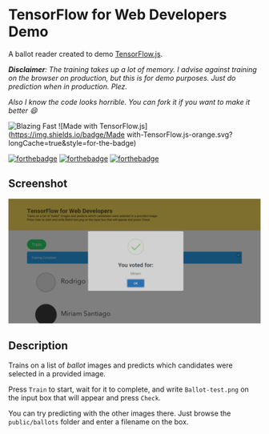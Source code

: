 # TensorFlow for Web Developers Demo
A ballot reader created to demo [TensorFlow.js](https://js.tensorflow.org/).

***Disclaimer**: The training takes up a lot of memory. I advise against training on the browser on production, but this is for demo purposes. Just do prediction when in production. Plez.*

*Also I know the code looks horrible. You can fork it if you want to make it better :smile:*

![Blazing Fast](https://img.shields.io/badge/%F0%9F%94%A5-Blazing%20Fast-red.svg?longCache=true&style=for-the-badge)
![Made with TensorFlow.js](https://img.shields.io/badge/Made with-TensorFlow.js-orange.svg?longCache=true&style=for-the-badge)

[![forthebadge](https://forthebadge.com/images/badges/made-with-javascript.svg)](https://forthebadge.com)
[![forthebadge](https://forthebadge.com/images/badges/powered-by-electricity.svg)](https://forthebadge.com)
[![forthebadge](https://forthebadge.com/images/badges/gluten-free.svg)](https://forthebadge.com)

## Screenshot
![Banner](./banner.png)

## Description
Trains on a list of *ballot* images and predicts which candidates were selected in a provided image. 

Press `Train` to start, wait for it to complete, and write `Ballot-test.png` on the input box that will appear and press `Check`.

You can try predicting with the other images there. Just browse the `public/ballots` folder and enter a filename on the box.
